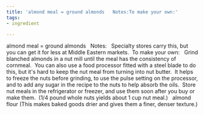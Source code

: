 ```yaml
---
title: 'almond meal = ground almonds   Notes:To make your own:'
tags:
- ingredient

---
```

almond meal = ground almonds   Notes:   Specialty stores carry this, but you can get it for less at Middle Eastern markets.  To make your own:   Grind blanched almonds in a nut mill until the meal has the consistency of cornmeal.  You can also use a food processor fitted with a steel blade to do this, but it's hard to keep the nut meal from turning into nut butter.  It helps to freeze the nuts before grinding, to use the pulse setting on the processor, and to add any sugar in the recipe to the nuts to help absorb the oils.  Store nut meals in the refrigerator or freezer, and use them soon after you buy or  make them.  (1/4 pound whole nuts yields about 1 cup nut meal.)   almond flour (This makes baked goods drier and gives them a finer, denser texture.)
